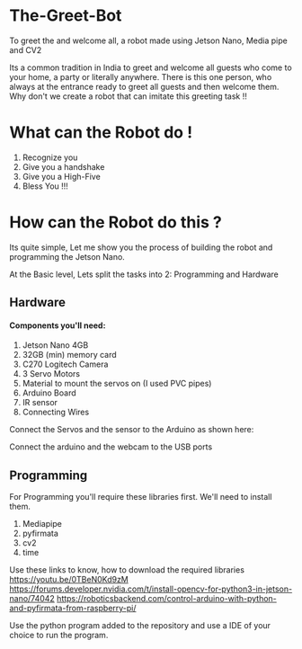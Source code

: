 # The-Greet-Bot
To greet the and welcome all, a robot made using Jetson Nano, Media pipe and CV2

Its a common tradition in India to greet and welcome all guests who come to your home, a party or literally anywhere. There is this one person, who always at the entrance ready to greet all guests and then welcome them. Why don't we create a robot that can imitate this greeting task !!
# What can the Robot do !
1. Recognize you
2. Give you a handshake
3. Give you a High-Five
4. Bless You !!!
# How can the Robot do this ?
Its quite simple, Let me show you the process of building the robot and programming the Jetson Nano.

At the Basic level, Lets split the tasks into 2: Programming and Hardware
## Hardware
#### Components you'll need:
1. Jetson Nano 4GB
2. 32GB (min) memory card
3. C270 Logitech Camera
4. 3 Servo Motors
5. Material to mount the servos on (I used PVC pipes)
6. Arduino Board
7. IR sensor
8. Connecting Wires

Connect the Servos and the sensor to the Arduino as shown here:
<image>
  
Connect the arduino and the webcam to the USB ports
 

## Programming
For Programming you'll require these libraries first. We'll need to install them.
1. Mediapipe
2. pyfirmata
3. cv2
4. time

Use these links to know, how to download the required libraries
https://youtu.be/0TBeN0Kd9zM
https://forums.developer.nvidia.com/t/install-opencv-for-python3-in-jetson-nano/74042
https://roboticsbackend.com/control-arduino-with-python-and-pyfirmata-from-raspberry-pi/

Use the python program added to the repository and use a IDE of your choice to run the program.

